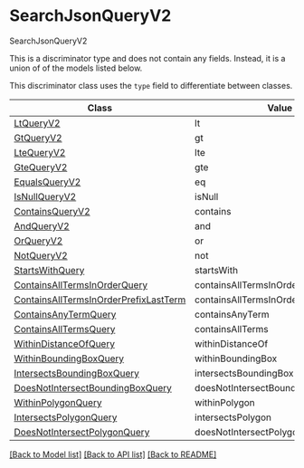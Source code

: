 # SearchJsonQueryV2

SearchJsonQueryV2

This is a discriminator type and does not contain any fields. Instead, it is a union
of of the models listed below.

This discriminator class uses the `type` field to differentiate between classes.

| Class | Value
| ------------ | -------------
[LtQueryV2](LtQueryV2.md) | lt
[GtQueryV2](GtQueryV2.md) | gt
[LteQueryV2](LteQueryV2.md) | lte
[GteQueryV2](GteQueryV2.md) | gte
[EqualsQueryV2](EqualsQueryV2.md) | eq
[IsNullQueryV2](IsNullQueryV2.md) | isNull
[ContainsQueryV2](ContainsQueryV2.md) | contains
[AndQueryV2](AndQueryV2.md) | and
[OrQueryV2](OrQueryV2.md) | or
[NotQueryV2](NotQueryV2.md) | not
[StartsWithQuery](StartsWithQuery.md) | startsWith
[ContainsAllTermsInOrderQuery](ContainsAllTermsInOrderQuery.md) | containsAllTermsInOrder
[ContainsAllTermsInOrderPrefixLastTerm](ContainsAllTermsInOrderPrefixLastTerm.md) | containsAllTermsInOrderPrefixLastTerm
[ContainsAnyTermQuery](ContainsAnyTermQuery.md) | containsAnyTerm
[ContainsAllTermsQuery](ContainsAllTermsQuery.md) | containsAllTerms
[WithinDistanceOfQuery](WithinDistanceOfQuery.md) | withinDistanceOf
[WithinBoundingBoxQuery](WithinBoundingBoxQuery.md) | withinBoundingBox
[IntersectsBoundingBoxQuery](IntersectsBoundingBoxQuery.md) | intersectsBoundingBox
[DoesNotIntersectBoundingBoxQuery](DoesNotIntersectBoundingBoxQuery.md) | doesNotIntersectBoundingBox
[WithinPolygonQuery](WithinPolygonQuery.md) | withinPolygon
[IntersectsPolygonQuery](IntersectsPolygonQuery.md) | intersectsPolygon
[DoesNotIntersectPolygonQuery](DoesNotIntersectPolygonQuery.md) | doesNotIntersectPolygon


[[Back to Model list]](../../README.md#models-v1-link) [[Back to API list]](../../README.md#documentation-for-api-endpoints) [[Back to README]](../../README.md)
